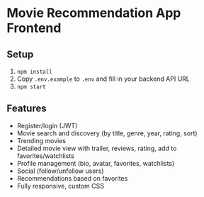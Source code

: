 # Movie Recommendation App Frontend

## Setup

1. `npm install`
2. Copy `.env.example` to `.env` and fill in your backend API URL
3. `npm start`

## Features

- Register/login (JWT)
- Movie search and discovery (by title, genre, year, rating, sort)
- Trending movies
- Detailed movie view with trailer, reviews, rating, add to favorites/watchlists
- Profile management (bio, avatar, favorites, watchlists)
- Social (follow/unfollow users)
- Recommendations based on favorites
- Fully responsive, custom CSS